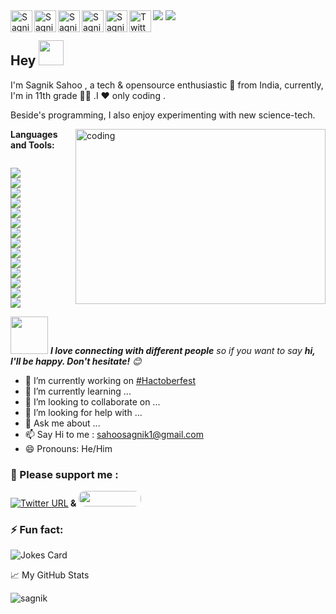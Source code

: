 <img src="https://i.imgur.com/UpQP24T.png" />
<a href="https://telegram.me/virtuonic">
  <img align="left" alt="Sagnik's Telegram" width="35px" src="https://github.com/devgossips/devgossips/blob/main/telegram-app-48.png?raw=true" />
</a>
<a href="https://www.instagram.com/heysagnik/">
  <img align="left" alt="Sagnik's Instagram" width="35px"  src="https://github.com/devgossips/devgossips/blob/main/instagram-48.png?raw=true" />
</a>
<a href="https://github.com/devgossips/">
  <img align="left" alt="Sagnik's GitHub" width="35px"  src="https://github.com/devgossips/devgossips/blob/main/github-48.png?raw=true" />
</a>
<a href="#">
  <img align="left" alt="Sagnik's Portfolio & Blog" width="35px"  src="https://github.com/devgossips/devgossips/blob/main/binoculars-48.png?raw=true" />
</a>
<a href="https://www.youtube.com/channel/UCOUa9hvd4sJWQWQRIQctbSg">
  <img align="left" alt="Sagnik's YouTube" width="35px"  src="https://github.com/devgossips/devgossips/blob/main/youtube-48.png?raw=true" />
</a>
<a href="https://twitter.com/heysagnik">
  <img align="left" alt="Twitter" width="35px"  src="https://github.com/devgossips/devgossips/blob/main/twitter-48.png?raw=true" />
</a>
<img src="https://raw.githubusercontent.com/devgossips/devgossips/output/github-contribution-grid-snake.svg " />
<br/>
<h2>Hey   <img src="https://i.imgur.com/cl3EgAf.gif" width="40px"></h2>

 <p>I'm Sagnik Sahoo , a tech & opensource enthusiastic 🚀 from India, currently, I'm in 11th grade 🧑‍♂️ .I  ❤️ only coding .</p><p> Beside's programming, I also enjoy experimenting with new science-tech.</p>

<img align="right" alt="coding" src="https://raw.githubusercontent.com/devgossips/devgossips/master/coding.gif" width="400" height="280" />
  


**Languages and Tools:**  
<p><code>
<img src="https://img.icons8.com/fluency/48/000000/android-studio--v3.png"/>
<img src="https://img.icons8.com/fluency/48/000000/flutter.png"/>
<img src="https://img.icons8.com/fluency/48/000000/python.png"/>
<img src="https://img.icons8.com/color/48/000000/java-coffee-cup-logo--v2.png"/>
<img src="https://img.icons8.com/color/48/000000/javascript--v2.png"/>
<img src="https://img.icons8.com/color/48/000000/react-native.png"/>
<img src="https://img.icons8.com/color/48/000000/kotlin.png"/>
<img src="https://img.icons8.com/color/48/000000/pycharm.png"/>
<img src="https://img.icons8.com/color/48/000000/docker.png"/>
<img src="https://img.icons8.com/color/48/000000/nodejs.png"/>
<img src="https://img.icons8.com/color/48/000000/typescript.png"/>
<img src="https://img.icons8.com/color/48/000000/git.png"/>
<img src="https://img.icons8.com/color/48/000000/mysql-logo.png"/>
<img src="https://img.icons8.com/fluency/50/000000/github.png"/>
</code> </p>


<img src="https://media.giphy.com/media/LnQjpWaON8nhr21vNW/giphy.gif" width="60"> <em><b>I love connecting with different people</b> so if you want to say <b>hi, I'll be happy. Don't hesitate!</b> 😊</em>




- 🔭 I’m currently working on [#Hactoberfest](https://github.com/topics/hacktoberfest '# Hactoberfest')
- 🌱 I’m currently learning ...
- 👯 I’m looking to collaborate on ...
- 🤔 I’m looking for help with ...
-  💬 Ask me about ...
- 📫 Say Hi to me : sahoosagnik1@gmail.com
-  😄 Pronouns: He/Him

### :pray: Please support me : 
[![Twitter URL](https://img.shields.io/twitter/url/https/twitter.com/heysagnik.svg?style=social&label=Follow%20%40heysagnik)](https://twitter.com/heysagnik)<b>  &  </b><a href = "https://www.buymeacoffee.com/devgossips"><img src ="https://cdn.buymeacoffee.com/buttons/default-red.png" width="100px" height="25px" style="border-radius:10px;"/></a>




### ⚡ Fun fact:

![Jokes Card](https://readme-jokes.vercel.app/api?theme=blueberry)




📈 My GitHub Stats

<p> <img src="https://github-readme-stats.vercel.app/api?username=devgossips&show_icons=true&theme=blueberry" alt="sagnik" />



